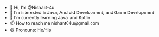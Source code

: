 - 👋 Hi, I’m @Nishant-4u
- 👀 I’m interested in Java, Android Development, and Game Development
- 🌱 I’m currently learning Java, and Kotlin
- 📫 How to reach me nishant04u@gmail.com
- 😄 Pronouns: He/His
